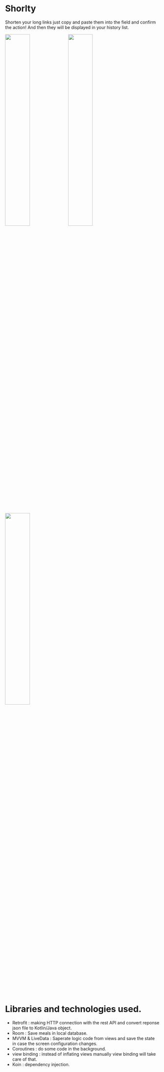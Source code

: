 # Shorlty
Shorten your long links just copy and paste them into the field and confirm the action! And then they will be displayed in your history list.

<img src="https://user-images.githubusercontent.com/48939805/180990498-0f4d8e1b-b810-41ef-9d7a-1d05efcaa8f5.jpg" width=40% height=40%>

<img src="https://user-images.githubusercontent.com/48939805/180990516-bbb8472c-cc99-4f60-9a32-a6d35a57eb60.jpg" width=40% height=40%>

<img src="https://user-images.githubusercontent.com/48939805/180990527-9f10a8d5-f25e-453c-989e-a938add58cf1.jpg" width=40% height=40%>


# Libraries and technologies used.
- Retrofit : making HTTP connection with the rest API and convert reponse json file to Kotlin/Java object.
- Room : Save meals in local database.
- MVVM & LiveData : Saperate logic code from views and save the state in case the screen configuration changes.
- Coroutines : do some code in the background.
- view binding : instead of inflating views manually view binding will take care of that.
- Koin : dependency injection.
